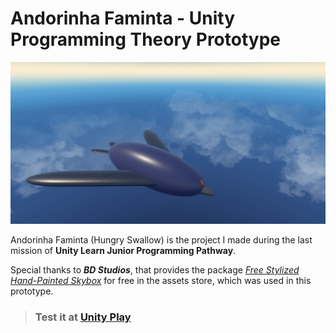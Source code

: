 # Andorinha Faminta - Unity Programming Theory Prototype

![Game Banner](README%20Assets/banner.png)

Andorinha Faminta (Hungry Swallow) is the project I made during the last mission of **Unity Learn Junior Programming Pathway**.

Special thanks to ***BD Studios***, that provides the package [*Free Stylized Hand-Painted Skybox*](https://assetstore.unity.com/packages/2d/textures-materials/sky/free-stylized-hand-painted-skybox-265475) for free in the assets store, which was used in this prototype.

>### Test it at [Unity Play](https://play.unity.com/en/games/34336d1d-7c71-4ab2-b0fe-2ec28422706c/webandorinha-faminta-unity-programming-theory-prototype)
